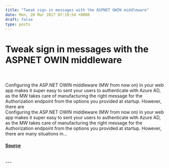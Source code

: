 ```yaml
---
title: "Tweak sign in messages with the ASPNET OWIN middleware"
date: Mon, 20 Mar 2017 07:19:54 +0000
draft: false
type: posts
---
```

# Tweak sign in messages with the ASPNET OWIN middleware

<br/>

<br/>
Configuring the ASP.NET OWIN middleware (MW from now on) in your web app makes it super easy to sent your users to authenticate with Azure AD, as the MW takes care of manufacturing the right message for the Authorization endpoint from the options you provided at startup. However, there are
<br/>
Configuring the ASP.NET OWIN middleware (MW from now on) in your web app makes it super easy to sent your users to authenticate with Azure AD, as the MW takes care of manufacturing the right message for the Authorization endpoint from the options you provided at startup. However, there are many situations in...

#### [Source](https://www.cloudidentity.com/blog/2017/03/20/tweak-sign-in-messages-with-the-asp-net-owin-middleware/)

<br/>
---

